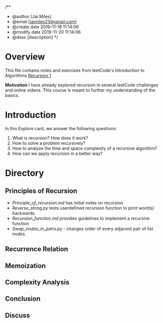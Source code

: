 /**
 * @author [Jai Miles]
 * @email [jaimiles23@gmail.com]
 * @create date 2019-11-18 11:14:06
 * @modify date 2019-11-20 11:14:06
 * @desc [description]
 */

# Overview
This file contains notes and exercises from leetCode's Introduction to Algorithms [Recursion 1](https://leetcode.com/explore/learn/card/recursion-i/)

**Motivation**
I have already explored recursion in several leetCode challenges and online videos. This course is meant to further my understanding of the basics.

# Introduction
In this Explore card, we answer the following questions:

1. What is recursion? How does it work?
2. How to solve a problem recursively?
3. How to analyze the time and space complexity of a recursive algorithm?
4. How can we apply recursion in a better way?

# Directory

## Principles of Recursion
- *Principle_of_recursion.md* has initial notes on recursion
- *Reverse_string.py* tests userdefined recursion function to print word(s) backwards.
- *Recursion_function.md* provides guidelines to implement a recursive function
- *Swap_nodes_in_pairs.py* - changes order of every adjacent pair of list nodes.

## Recurrence Relation


## Memoization

## Complexity Analysis

## Conclusion

## Discuss

